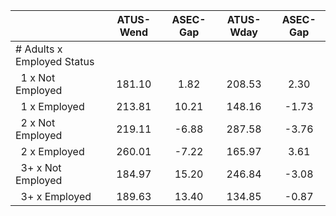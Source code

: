 
|                      |    ATUS-Wend |     ASEC-Gap |    ATUS-Wday |     ASEC-Gap |
| -------------------- | :----------: | :----------: | :----------: | :----------: |
| # Adults x Employed Status |              |              |              |              |
| &nbsp;&nbsp;1 x Not Employed |       181.10 |         1.82 |       208.53 |         2.30 |
| &nbsp;&nbsp;1 x Employed |       213.81 |        10.21 |       148.16 |        -1.73 |
| &nbsp;&nbsp;2 x Not Employed |       219.11 |        -6.88 |       287.58 |        -3.76 |
| &nbsp;&nbsp;2 x Employed |       260.01 |        -7.22 |       165.97 |         3.61 |
| &nbsp;&nbsp;3+ x Not Employed |       184.97 |        15.20 |       246.84 |        -3.08 |
| &nbsp;&nbsp;3+ x Employed |       189.63 |        13.40 |       134.85 |        -0.87 |

